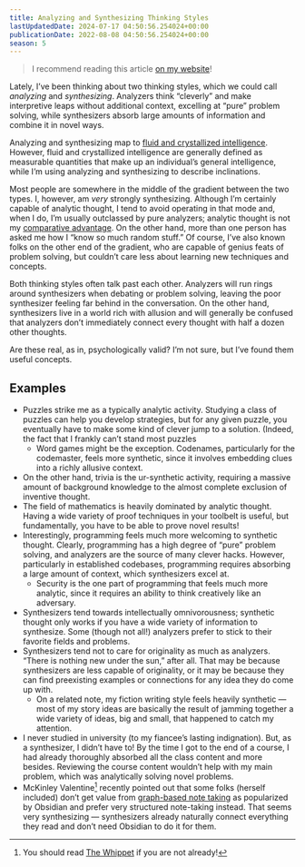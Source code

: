 ```yaml
---
title: Analyzing and Synthesizing Thinking Styles
lastUpdatedDate: 2024-07-17 04:50:56.254024+00:00
publicationDate: 2022-08-08 04:50:56.254024+00:00
season: 5
---
```


> I recommend reading this article [on my website](https://rwblickhan.org/technical/thinkingstyles/)!

Lately, I’ve been thinking about two thinking styles, which we could call _analyzing_ and _synthesizing_. Analyzers think “cleverly” and make interpretive leaps without additional context, excelling at “pure” problem solving, while synthesizers absorb large amounts of information and combine it in novel ways.

Analyzing and synthesizing map to [fluid and crystallized intelligence][1]. However, fluid and crystallized intelligence are generally defined as measurable quantities that make up an individual’s general intelligence, while I’m using analyzing and synthesizing to describe inclinations.

Most people are somewhere in the middle of the gradient between the two types. I, however, am _very_ strongly synthesizing. Although I’m certainly capable of analytic thought, I tend to avoid operating in that mode and, when I do, I’m usually outclassed by pure analyzers; analytic thought is not my [comparative advantage][2]. On the other hand, more than one person has asked me how I “know so much random stuff.” Of course, I’ve also known folks on the other end of the gradient, who are capable of genius feats of problem solving, but couldn’t care less about learning new techniques and concepts.

Both thinking styles often talk past each other. Analyzers will run rings around synthesizers when debating or problem solving, leaving the poor synthesizer feeling far behind in the conversation. On the other hand, synthesizers live in a world rich with allusion and will generally be confused that analyzers don’t immediately connect every thought with half a dozen other thoughts.

Are these real, as in, psychologically valid? I’m not sure, but I’ve found them useful concepts.

## Examples

- Puzzles strike me as a typically analytic activity. Studying a class of puzzles can help you develop strategies, but for any given puzzle, you eventually have to make some kind of clever jump to a solution. (Indeed, the fact that I frankly can’t stand most puzzles
  - Word games might be the exception. Codenames, particularly for the codemaster, feels more synthetic, since it involves embedding clues into a richly allusive context.
- On the other hand, trivia is the ur-synthetic activity, requiring a massive amount of background knowledge to the almost complete exclusion of inventive thought.
- The field of mathematics is heavily dominated by analytic thought. Having a wide variety of proof techniques in your toolbelt is useful, but fundamentally, you have to be able to prove novel results!
- Interestingly, programming feels much more welcoming to synthetic thought. Clearly, programming has a high degree of “pure” problem solving, and analyzers are the source of many clever hacks. However, particularly in established codebases, programming requires absorbing a large amount of context, which synthesizers excel at.
  - Security is the one part of programming that feels much more analytic, since it requires an ability to think creatively like an adversary.
- Synthesizers tend towards intellectually omnivorousness; synthetic thought only works if you have a wide variety of information to synthesize. Some (though not all!) analyzers prefer to stick to their favorite fields and problems.
- Synthesizers tend not to care for originality as much as analyzers. “There is nothing new under the sun,” after all. That may be because synthesizers are less capable of originality, or it may be because they can find preexisting examples or connections for any idea they do come up with.
  - On a related note, my fiction writing style feels heavily synthetic — most of my story ideas are basically the result of jamming together a wide variety of ideas, big and small, that happened to catch my attention.
- I never studied in university (to my fiancee’s lasting indignation). But, as a synthesizer, I didn’t have to! By the time I got to the end of a course, I had already thoroughly absorbed all the class content and more besides. Reviewing the course content wouldn’t help with my main problem, which was analytically solving novel problems.
- McKinley Valentine[^1] recently pointed out that some folks (herself included) don’t get value from [graph-based note taking][4] as popularized by Obsidian and prefer very structured note-taking instead. That seems very synthesizing — synthesizers already naturally connect everything they read and don’t need Obsidian to do it for them.

[^1]: You should read [The Whippet][3] if you are not already!

[1]: https://en.wikipedia.org/wiki/Fluid_and_crystallized_intelligence
[2]: https://en.wikipedia.org/wiki/Comparative_advantage
[3]: https://thewhippet.org/
[4]: https://thewhippet.org/149-getting-rhizomatic/